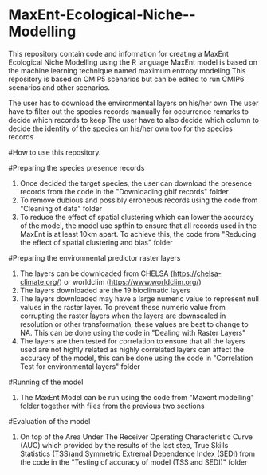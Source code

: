 # MaxEnt-Ecological-Niche--Modelling
This repository contain code and information for creating a MaxEnt Ecological Niche Modelling using the R language
MaxEnt model is based on the machine learning technique named maximum entropy modeling
This repository is based on CMIP5 scenarios but can be edited to run CMIP6 scenarios and other scenarios.

The user has to download the environmental layers on his/her own
The user have to filter out the species records manually for occurrence remarks to decide which records to keep
The user have to also decide which column to decide the identity of the species on his/her own too for the species records

#How to use this repository.

#Preparing the species presence records
1) Once decided the target species, the user can download the presence records from the code in the "Downloading gbif records" folder
2) To remove dubious and possibly erroneous records using the code from "Cleaning of data" folder
3) To reduce the effect of spatial clustering which can lower the accuracy of the model, the model use spthin to ensure that all records used in the MaxEnt is at least 10km apart.
  To achieve this, the code from "Reducing the effect of spatial clustering and bias" folder

#Preparing the environmental predictor raster layers
1) The layers can be downloaded from CHELSA (https://chelsa-climate.org/) or worldclim (https://www.worldclim.org/)
2) The layers downloaded are the 19 bioclimatic layers
3) The layers downloaded may have a large numeric value to represent null values in the raster layer. To prevent these numeric value from corrupting the raster layers when the        layers are downscaled in resolution or other transformation, these values are best to change to NA. This can be done using the code in "Dealing with Raster Layers"
4) The layers are then tested for correlation to ensure that all the layers used are not highly related as highly correlated layers can affect the accuracy of the model, this can    be done using the code in "Correlation Test for environmental layers" folder

#Running of the model
1) The MaxEnt Model can be run using the code from "Maxent modelling" folder together with files from the previous two sections

#Evaluation of the model
1) On top of the Area Under The Receiver Operating Characteristic Curve (AUC) which provided by the results of the last step, True Skills Statistics (TSS)and Symmetric Extremal      Dependence Index (SEDI) from the code in the "Testing of accuracy of model (TSS and SEDI)" folder
